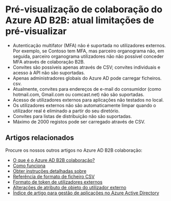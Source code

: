 <properties
   pageTitle="Limitações de pré-visualização atual de colaboração Azure Active Directory B2B | Microsoft Azure"
   description="Azure Active B2B de diretório suporta as relações de publicação em empresa ao ativar parceiros de negócios aceder a suas aplicações empresariais seletivamente"
   services="active-directory"
   documentationCenter=""
   authors="viv-liu"
   manager="cliffdi"
   editor=""
   tags=""/>

<tags
   ms.service="active-directory"
   ms.devlang="NA"
   ms.topic="article"
   ms.tgt_pltfrm="NA"
   ms.workload="identity"
   ms.date="05/09/2016"
   ms.author="viviali"/>

# <a name="azure-ad-b2b-collaboration-preview-current-preview-limitations"></a>Pré-visualização de colaboração do Azure AD B2B: atual limitações de pré-visualizar

- Autenticação multifator (MFA) não é suportada no utilizadores externos. Por exemplo, se Contoso tem MFA, mas parceiro organograma não, em seguida, parceiro organograma utilizadores não não possível conceder MFA através de colaboração B2B.
- Convites são possíveis apenas através de CSV; convites individuais e acesso à API não são suportadas.
- Apenas administradores globais do Azure AD pode carregar ficheiros. csv.
- Atualmente, convites para endereços de e-mail do consumidor (como hotmail.com, Gmail.com ou comcast.net) não são suportadas.
- Acesso de utilizadores externos para aplicações não testados no local.
- Os utilizadores externos não são automaticamente limpar quando o utilizador real é eliminado a partir do seu diretório.
- Convites para listas de distribuição não são suportadas.
- Máximo de 2000 registos pode ser carregado através de CSV.

## <a name="related-articles"></a>Artigos relacionados
Procure os nossos outros artigos no Azure AD B2B colaboração:

- [O que é o Azure AD B2B colaboração?](active-directory-b2b-what-is-azure-ad-b2b.md)
- [Como funciona](active-directory-b2b-how-it-works.md)
- [Obter instruções detalhadas sobre](active-directory-b2b-detailed-walkthrough.md)
- [Referência de formato de ficheiro CSV](active-directory-b2b-references-csv-file-format.md)
- [Formato de token de utilizadores externos](active-directory-b2b-references-external-user-token-format.md)
- [Alterações de atributo de objeto do utilizador externo](active-directory-b2b-references-external-user-object-attribute-changes.md)
- [Índice de artigo para gestão de aplicações no Azure Active Directory](active-directory-apps-index.md)
